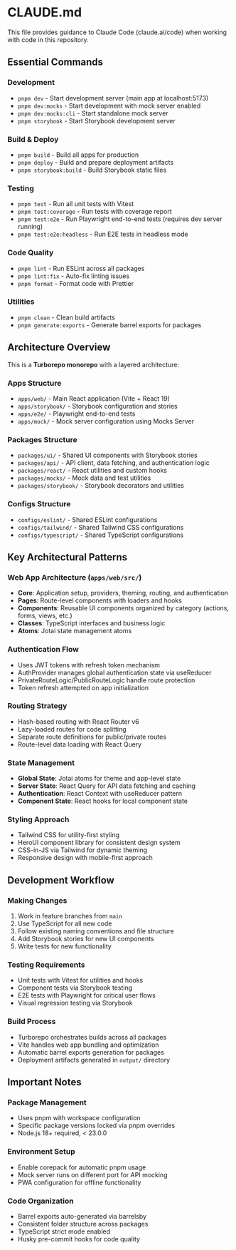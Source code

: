 # CLAUDE.md

This file provides guidance to Claude Code (claude.ai/code) when working with code in this repository.

## Essential Commands

### Development
- `pnpm dev` - Start development server (main app at localhost:5173)
- `pnpm dev:mocks` - Start development with mock server enabled
- `pnpm dev:mocks:cli` - Start standalone mock server
- `pnpm storybook` - Start Storybook development server

### Build & Deploy
- `pnpm build` - Build all apps for production
- `pnpm deploy` - Build and prepare deployment artifacts
- `pnpm storybook:build` - Build Storybook static files

### Testing
- `pnpm test` - Run all unit tests with Vitest
- `pnpm test:coverage` - Run tests with coverage report
- `pnpm test:e2e` - Run Playwright end-to-end tests (requires dev server running)
- `pnpm test:e2e:headless` - Run E2E tests in headless mode

### Code Quality
- `pnpm lint` - Run ESLint across all packages
- `pnpm lint:fix` - Auto-fix linting issues
- `pnpm format` - Format code with Prettier

### Utilities
- `pnpm clean` - Clean build artifacts
- `pnpm generate:exports` - Generate barrel exports for packages

## Architecture Overview

This is a **Turborepo monorepo** with a layered architecture:

### Apps Structure
- `apps/web/` - Main React application (Vite + React 19)
- `apps/storybook/` - Storybook configuration and stories
- `apps/e2e/` - Playwright end-to-end tests
- `apps/mock/` - Mock server configuration using Mocks Server

### Packages Structure
- `packages/ui/` - Shared UI components with Storybook stories
- `packages/api/` - API client, data fetching, and authentication logic
- `packages/react/` - React utilities and custom hooks
- `packages/mocks/` - Mock data and test utilities
- `packages/storybook/` - Storybook decorators and utilities

### Configs Structure
- `configs/eslint/` - Shared ESLint configurations
- `configs/tailwind/` - Shared Tailwind CSS configurations
- `configs/typescript/` - Shared TypeScript configurations

## Key Architectural Patterns

### Web App Architecture (`apps/web/src/`)
- **Core**: Application setup, providers, theming, routing, and authentication
- **Pages**: Route-level components with loaders and hooks
- **Components**: Reusable UI components organized by category (actions, forms, views, etc.)
- **Classes**: TypeScript interfaces and business logic
- **Atoms**: Jotai state management atoms

### Authentication Flow
- Uses JWT tokens with refresh token mechanism
- AuthProvider manages global authentication state via useReducer
- PrivateRouteLogic/PublicRouteLogic handle route protection
- Token refresh attempted on app initialization

### Routing Strategy
- Hash-based routing with React Router v6
- Lazy-loaded routes for code splitting
- Separate route definitions for public/private routes
- Route-level data loading with React Query

### State Management
- **Global State**: Jotai atoms for theme and app-level state
- **Server State**: React Query for API data fetching and caching
- **Authentication**: React Context with useReducer pattern
- **Component State**: React hooks for local component state

### Styling Approach
- Tailwind CSS for utility-first styling
- HeroUI component library for consistent design system
- CSS-in-JS via Tailwind for dynamic theming
- Responsive design with mobile-first approach

## Development Workflow

### Making Changes
1. Work in feature branches from `main`
2. Use TypeScript for all new code
3. Follow existing naming conventions and file structure
4. Add Storybook stories for new UI components
5. Write tests for new functionality

### Testing Requirements
- Unit tests with Vitest for utilities and hooks
- Component tests via Storybook testing
- E2E tests with Playwright for critical user flows
- Visual regression testing via Storybook

### Build Process
- Turborepo orchestrates builds across all packages
- Vite handles web app bundling and optimization
- Automatic barrel exports generation for packages
- Deployment artifacts generated in `output/` directory

## Important Notes

### Package Management
- Uses pnpm with workspace configuration
- Specific package versions locked via pnpm overrides
- Node.js 18+ required, < 23.0.0

### Environment Setup
- Enable corepack for automatic pnpm usage
- Mock server runs on different port for API mocking
- PWA configuration for offline functionality

### Code Organization
- Barrel exports auto-generated via barrelsby
- Consistent folder structure across packages
- TypeScript strict mode enabled
- Husky pre-commit hooks for code quality